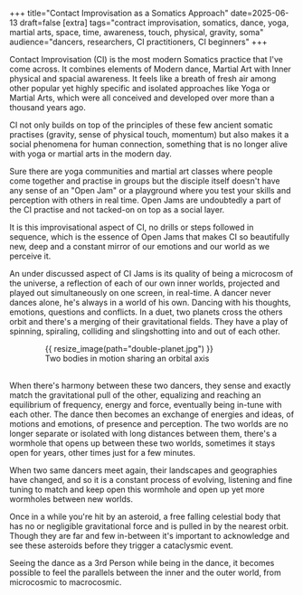 +++
title="Contact Improvisation as a Somatics Approach"
date=2025-06-13
draft=false
[extra]
tags="contract improvisation, somatics, dance, yoga, martial arts, space, time, awareness, touch, physical, gravity, soma"
audience="dancers, researchers, CI practitioners, CI beginners"
+++

Contact Improvisation (CI) is the most modern Somatics practice that I've come
across. It combines elements of Modern dance, Martial Art with Inner physical
and spacial awareness.  It feels like a breath of fresh air among other
popular yet highly specific and isolated approaches like Yoga or Martial Arts,
which were all conceived and developed over more than a thousand years ago.

<!-- more -->

CI not only builds on top of the principles of these few ancient somatic
practises (gravity, sense of physical touch, momentum) but also makes it a
social phenomena for human connection, something that is no longer alive with
yoga or martial arts in the modern day.

Sure there are yoga communities and martial art classes where people come
together and practise in groups but the disciple itself doesn't have any sense
of an "Open Jam" or a playground where you test your skills and perception
with others in real time. Open Jams are undoubtedly a part of the CI practise
and not tacked-on on top as a social layer.

It is this improvisational aspect of CI, no drills or steps followed in
sequence, which is the essence of Open Jams that makes CI so beautifully new,
deep and a constant mirror of our emotions and our world as we perceive it.

An under discussed aspect of CI Jams is its quality of being a microcosm of
the universe, a reflection of each of our own inner worlds, projected and
played out simultaneously on one screen, in real-time.  A dancer never dances
alone, he's always in a world of his own. Dancing with his thoughts, emotions,
questions and conflicts. In a duet, two planets cross the others orbit and
there's a merging of their gravitational fields.  They have a play of
spinning, spiraling, colliding and slingshotting into and out of each other.

<figure style="width:75%;margin:auto;"> {{
  resize_image(path="double-planet.jpg") }} <figcaption>Two bodies in motion
    sharing an orbital axis</figcaption> <br/> </figure>

When there's harmony between these two dancers, they sense and exactly match
the gravitational pull of the other, equalizing and reaching an equilibrium of
frequency, energy and force, eventually being in-tune with each other.  The
dance then becomes an exchange of energies and ideas, of motions and emotions,
of presence and perception. The two worlds are no longer separate or isolated
with long distances between them, there's a wormhole that opens up between
these two worlds, sometimes it stays open for years, other times just for a
few minutes.

When two same dancers meet again, their landscapes and geographies have
changed, and so it is a constant process of evolving, listening and fine
tuning to match and keep open this wormhole and open up yet more wormholes
between new worlds.

Once in a while you're hit by an asteroid, a free falling celestial body that
has no or negligible gravitational force and is pulled in by the nearest
orbit. Though they are far and few in-between it's important to acknowledge
and see these asteroids before they trigger a cataclysmic event.

Seeing the dance as a 3rd Person while being in the dance, it becomes possible
to feel the parallels between the inner and the outer world, from microcosmic
to macrocosmic.
